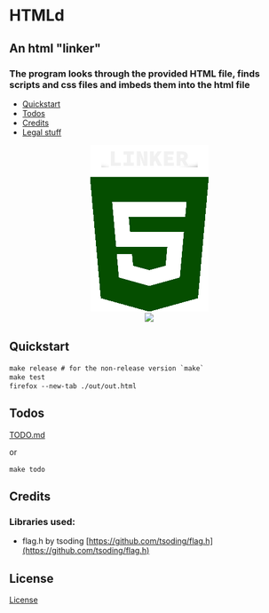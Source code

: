 # HTMLd

##  An html "linker"
### The program looks through the provided HTML file, finds scripts and css files and imbeds them into the html file

- [Quickstart](#Quickstart)
- [Todos](#Todos)
- [Credits](#Credits)
- [Legal stuff](#License)

<p align="center" width="100%">
    <img src="/assets/logo.png">
    <br>
    <img src="https://github.com/datawater/htmld/actions/workflows/ci.yml/badge.svg">
</p>

## Quickstart

```shell
make release # for the non-release version `make`
make test
firefox --new-tab ./out/out.html
```

## Todos

[TODO.md](/TODO.md)

or

```shell
make todo
```

## Credits

### Libraries used:
- flag.h            by tsoding [https://github.com/tsoding/flag.h](https://github.com/tsoding/flag.h)

## License
[License](/LICENSE)